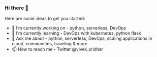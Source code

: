 ### Hi there 👋

<!--
**vivsridh4/vivsridh4** is a ✨ _special_ ✨ repository because its `README.md` (this file) appears on your GitHub profile.
-->
Here are some ideas to get you started:

- 🔭 I’m currently working on - python, serverless, DevOps
- 🌱 I’m currently learning - DevOps with kubernetes, python flask 
- 💬 Ask me about - python, serverless, DevOps, scaling applications in cloud, communities, traveling & more
- 📫 How to reach me - Twitter @vivek_sridhar

